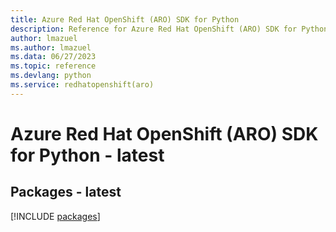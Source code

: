 ```yaml
---
title: Azure Red Hat OpenShift (ARO) SDK for Python
description: Reference for Azure Red Hat OpenShift (ARO) SDK for Python
author: lmazuel
ms.author: lmazuel
ms.data: 06/27/2023
ms.topic: reference
ms.devlang: python
ms.service: redhatopenshift(aro)
---
```

# Azure Red Hat OpenShift (ARO) SDK for Python - latest
## Packages - latest
[!INCLUDE [packages](red-hat-openshift-(aro)-index.md)]